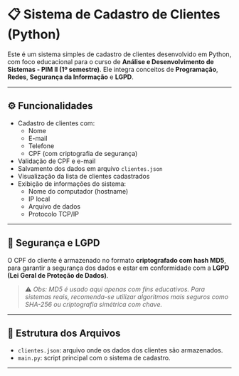 # 📋 Sistema de Cadastro de Clientes (Python)

Este é um sistema simples de cadastro de clientes desenvolvido em Python, com foco educacional para o curso de **Análise e Desenvolvimento de Sistemas - PIM II (1º semestre)**. Ele integra conceitos de **Programação**, **Redes**, **Segurança da Informação** e **LGPD**.

---

## ⚙️ Funcionalidades

- Cadastro de clientes com:
  - Nome
  - E-mail
  - Telefone
  - CPF (com criptografia de segurança)
- Validação de CPF e e-mail
- Salvamento dos dados em arquivo `clientes.json`
- Visualização da lista de clientes cadastrados
- Exibição de informações do sistema:
  - Nome do computador (hostname)
  - IP local
  - Arquivo de dados
  - Protocolo TCP/IP

---

## 🔐 Segurança e LGPD

O CPF do cliente é armazenado no formato **criptografado com hash MD5**, para garantir a segurança dos dados e estar em conformidade com a **LGPD (Lei Geral de Proteção de Dados)**.  
> ⚠️ *Obs: MD5 é usado aqui apenas com fins educativos. Para sistemas reais, recomenda-se utilizar algoritmos mais seguros como SHA-256 ou criptografia simétrica com chave.*

---

## 📂 Estrutura dos Arquivos

- `clientes.json`: arquivo onde os dados dos clientes são armazenados.
- `main.py`: script principal com o sistema de cadastro.

---


